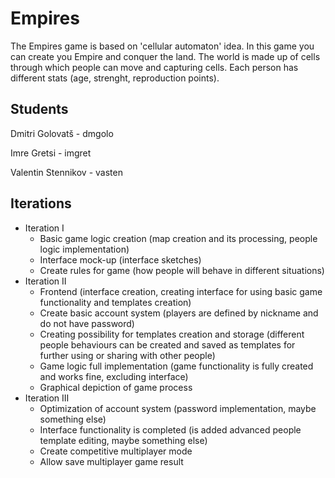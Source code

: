 # Empires

The Empires game is based on 'cellular automaton' idea. In this game you can create you Empire and conquer the land.
The world is made up of cells through which people can move and capturing cells. Each person has different stats (age, 
strenght, reproduction points).

Students
------------
Dmitri Golovatš - dmgolo

Imre Gretsi - imgret

Valentin Stennikov - vasten

Iterations
------------

- Iteration I 
  - Basic game logic creation (map creation and its processing, people logic implementation)
  - Interface mock-up (interface sketches)
  - Create rules for game (how people will behave in different situations)
- Iteration II 
  - Frontend (interface creation, creating interface for using basic game functionality and templates creation)
  - Create basic account system (players are defined by nickname and do not have password)
  - Creating possibility for templates creation and storage (different people behaviours can be created and saved as templates for further using or sharing with other people)
  - Game logic full implementation (game functionality is fully created and works fine, excluding interface)
  - Graphical depiction of game process
- Iteration III 
  - Optimization of account system (password implementation, maybe something else)
  - Interface functionality is completed (is added advanced people template editing, maybe something else)
  - Create competitive multiplayer mode
  - Allow save multiplayer game result




